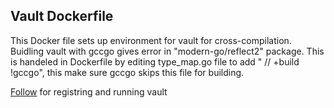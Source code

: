 
## Vault Dockerfile
This Docker file  sets up environment for vault for cross-compilation. Buidling vault with gccgo gives error in "modern-go/reflect2" package. This is handeled in Dockerfile by editing type_map.go file to add " // +build !gccgo", this make sure gccgo skips this file for building.

[Follow](../../resources/Readme.md) for registring and running vault
